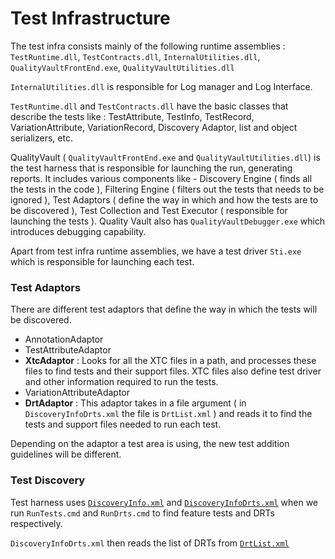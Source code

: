 # Test Infrastructure

The test infra consists mainly of the following runtime assemblies : `TestRuntime.dll`, `TestContracts.dll`, `InternalUtilities.dll`, `QualityVaultFrontEnd.exe`, `QualityVaultUtilities.dll`

`InternalUtilities.dll` is responsible for Log manager and Log Interface.

`TestRuntime.dll` and `TestContracts.dll` have the basic classes that describe the tests like : TestAttribute, TestInfo, TestRecord, VariationAttribute, VariationRecord, Discovery Adaptor, list and object serializers, etc.

QualityVault ( `QualityVaultFrontEnd.exe` and `QualityVaultUtilities.dll`) is the test harness that is responsible for launching the run, generating reports. It includes various components like - Discovery Engine ( finds all the tests in the code ), Filtering Engine ( filters out the tests that needs to be ignored ), Test Adaptors ( define the way in which and how the tests are to be discovered ), Test Collection and Test Executor ( responsible for launching the tests ). Quality Vault also has `QualityVaultDebugger.exe` which introduces debugging capability.

Apart from test infra runtime assemblies, we have a test driver `Sti.exe` which is responsible for launching each test.

### Test Adaptors
There are different test adaptors that define the way in which the tests will be discovered.
- AnnotationAdaptor 
- TestAttributeAdaptor 
- **XtcAdaptor** : Looks for all the XTC files in a path, and processes these files to find tests and their support files. XTC files also define test driver and other information required to run the tests.  
- VariationAttributeAdaptor 
- **DrtAdaptor** : This adaptor takes in a file argument ( in `DiscoveryInfoDrts.xml` the file is `DrtList.xml` ) and reads it to find the tests and support files needed to run each test.

Depending on the adaptor a test area is using, the new test addition guidelines will be different.

### Test Discovery

Test harness uses [`DiscoveryInfo.xml`]() and [`DiscoveryInfoDrts.xml`]() when we run `RunTests.cmd` and `RunDrts.cmd` to find feature tests and DRTs respectively.

`DiscoveryInfoDrts.xml` then reads the list of DRTs from [`DrtList.xml`]()